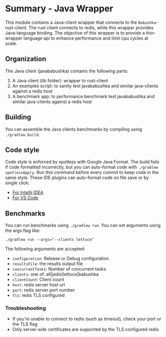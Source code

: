 # Summary - Java Wrapper

This module contains a Java-client wrapper that connects to the `Babushka`-rust-client. The rust client connects to
redis, while this wrapper provides Java-language binding. The objective of this wrapper is to provide a thin-wrapper
language api to enhance performance and limit cpu cycles at scale. 

## Organization

The Java client (javababushka) contains the following parts:

1. A Java client (lib folder): wrapper to rust-client
2. An examples script: to sanity test javababushka and similar java-clients against a redis host
3. A benchmark app: to performance benchmark test javababushka and similar java-clients against a redis host

## Building

You can assemble the Java clients benchmarks by compiling using `./gradlew build`. 

## Code style

Code style is enforced by spotless with Google Java Format. The build fails if code formatted incorrectly, but you can auto-format code with `./gradlew spotlessApply`.
Run this command before every commit to keep code in the same style.
These IDE plugins can auto-format code on file save or by single click:
* [For Intellij IDEA](https://plugins.jetbrains.com/plugin/18321-spotless-gradle)
* [For VS Code](https://marketplace.visualstudio.com/items?itemName=richardwillis.vscode-spotless-gradle)

## Benchmarks

You can run benchmarks using `./gradlew run`. You can set arguments using the args flag like:

```shell
./gradlew run --args="--clients lettuce"
```

The following arguments are accepted: 
* `configuration`: Release or Debug configuration
* `resultsFile`: the results output file
* `concurrentTasks`: Number of concurrent tasks 
* `clients`: one of: all|jedis|lettuce|babushka
* `clientCount`: Client count
* `host`: redis server host url 
* `port`: redis server port number
* `tls`: redis TLS configured

### Troubleshooting

* If you're unable to connect to redis (such as timeout), check your port or the TLS flag
* Only server-side certificates are supported by the TLS configured redis
